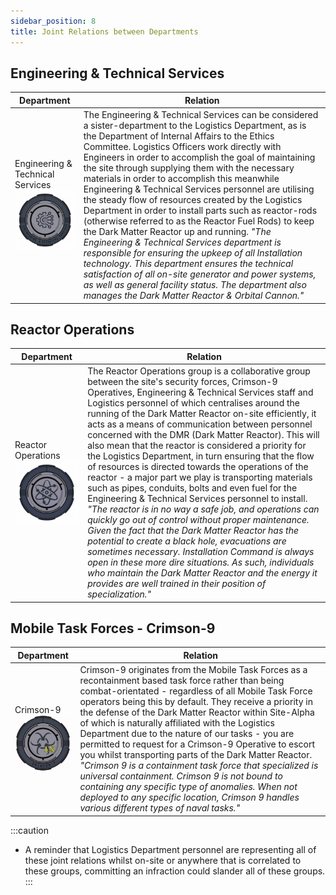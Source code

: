 ```yaml
---
sidebar_position: 8
title: Joint Relations between Departments
---
```


## Engineering & Technical Services
| Department | Relation |
| ---------- | -------- |
| Engineering & Technical Services ![](./images/ETSlogo.png) | The Engineering & Technical Services can be considered a sister-department to the Logistics Department, as is the Department of Internal Affairs to the Ethics Committee. Logistics Officers work directly with Engineers in order to accomplish the goal of maintaining the site through supplying them with the necessary materials in order to accomplish this meanwhile Engineering & Technical Services personnel are utilising the steady flow of resources created by the Logistics Department in order to install parts such as reactor-rods (otherwise referred to as the Reactor Fuel Rods) to keep the Dark Matter Reactor up and running. _"The Engineering & Technical Services department is responsible for ensuring the upkeep of all Installation technology. This department ensures the technical satisfaction of all on-site generator and power systems, as well as general facility status. The department also manages the Dark Matter Reactor & Orbital Cannon."_ |

## Reactor Operations
| Department | Relation |
| ---------- | -------- |
| Reactor Operations ![](./images/reactorlogo.png) | The Reactor Operations group is a collaborative group between the site's security forces, Crimson-9 Operatives, Engineering & Technical Services staff and Logistics personnel of which centralises around the running of the Dark Matter Reactor on-site efficiently, it acts as a means of communication between personnel concerned with the DMR (Dark Matter Reactor). This will also mean that the reactor is considered a priority for the Logistics Department, in turn ensuring that the flow of resources is directed towards the operations of the reactor - a major part we play is transporting materials such as pipes, conduits, bolts and even fuel for the Engineering & Technical Services personnel to install. _"The reactor is in no way a safe job, and operations can quickly go out of control without proper maintenance. Given the fact that the Dark Matter Reactor has the potential to create a black hole, evacuations are sometimes necessary. Installation Command is always open in these more dire situations. As such, individuals who maintain the Dark Matter Reactor and the energy it provides are well trained in their position of specialization."_ | 

## Mobile Task Forces - Crimson-9 
| Department | Relation |
| ---------- | -------- |
| Crimson-9 ![](./images/c9logo.png) | Crimson-9 originates from the Mobile Task Forces as a recontainment based task force rather than being combat-orientated - regardless of all Mobile Task Force operators being this by default. They receive a priority in the defense of the Dark Matter Reactor within Site-Alpha of which is naturally affiliated with the Logistics Department due to the nature of our tasks - you are permitted to request for a Crimson-9 Operative to escort you whilst transporting parts of the Dark Matter Reactor. _"Crimson 9 is a containment task force that specialized is universal containment. Crimson 9 is not bound to containing any specific type of anomalies. When not deployed to any specific location, Crimson 9 handles various different types of naval tasks."_ |

:::caution
- A reminder that Logistics Department personnel are representing all of these joint relations whilst on-site or anywhere that is correlated to these groups, committing an infraction could slander all of these groups.
:::